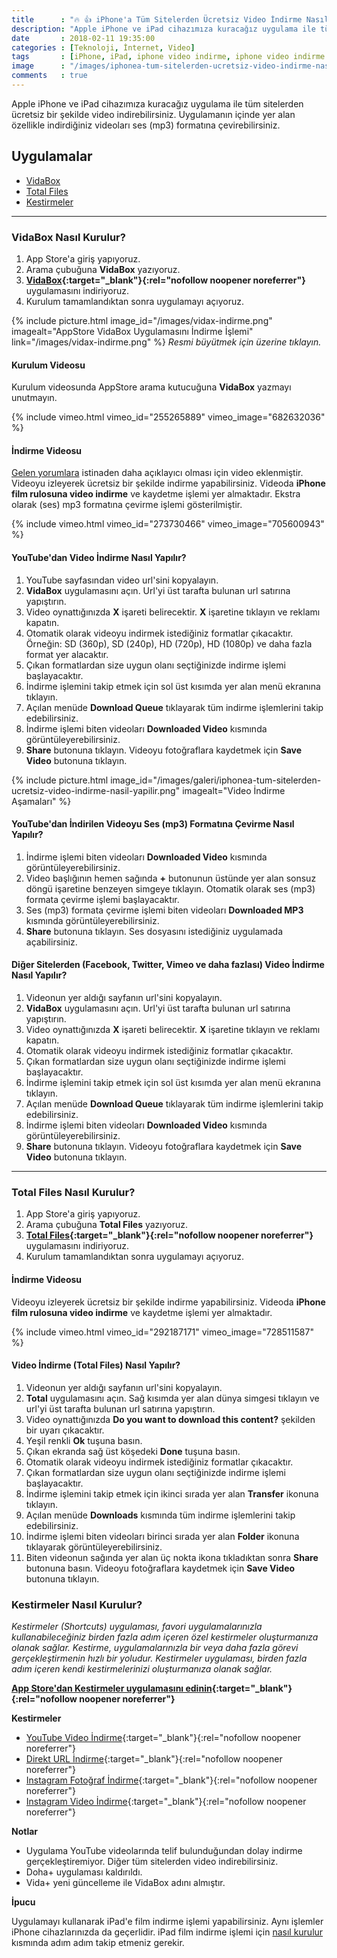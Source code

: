 ```yaml
---
title      : "🔥 👍 iPhone'a Tüm Sitelerden Ücretsiz Video İndirme Nasıl Yapılır?"
description: "Apple iPhone ve iPad cihazımıza kuracağız uygulama ile tüm sitelerden ücretsiz bir şekilde video indirebilirsiniz. Uygulamanın içinde yer alan özellikle indirdiğiniz videoları ses (mp3) formatına çevirebilirsiniz."
date       : 2018-02-11 19:35:00
categories : [Teknoloji, İnternet, Video]
tags       : [iPhone, iPad, iphone video indirme, iphone video indirme programı, ios video indirme, ıphone video indirme, twitter video indirme ios, iphone video indirme 2019]
image      : "/images/iphonea-tum-sitelerden-ucretsiz-video-indirme-nasil-yapilir.png"
comments   : true
---
```


Apple iPhone ve iPad cihazımıza kuracağız uygulama ile tüm sitelerden ücretsiz bir şekilde video indirebilirsiniz. Uygulamanın içinde yer alan özellikle indirdiğiniz videoları ses (mp3) formatına çevirebilirsiniz.

## Uygulamalar

- [VidaBox](#vidabox-nasıl-kurulur)
- [Total Files](#total-files-nasıl-kurulur)
- [Kestirmeler](#kestirmeler-nasıl-kurulur)

---

### VidaBox Nasıl Kurulur?

1. App Store'a giriş yapıyoruz.
2. Arama çubuğuna **VidaBox** yazıyoruz.
3. **[VidaBox](https://apple.co/2RC2ghY){:target="_blank"}{:rel="nofollow noopener noreferrer"}** uygulamasını indiriyoruz.
4. Kurulum tamamlandıktan sonra uygulamayı açıyoruz.

{% include picture.html image_id="/images/vidax-indirme.png" imagealt="AppStore VidaBox Uygulamasını İndirme İşlemi" link="/images/vidax-indirme.png" %} 
*Resmi büyütmek için üzerine tıklayın.* 

#### Kurulum Videosu 

Kurulum videosunda AppStore arama kutucuğuna **VidaBox** yazmayı unutmayın.

{% include vimeo.html vimeo_id="255265889" vimeo_image="682632036" %}

#### İndirme Videosu

[Gelen yorumlara]({{site.url}}/2018/iphone-cihaza-tum-sitelerden-ucretsiz-video-indirme-nasil-yapilir/#comment-3931533922) istinaden daha açıklayıcı olması için video eklenmiştir. Videoyu izleyerek ücretsiz bir şekilde indirme yapabilirsiniz. Videoda **iPhone film rulosuna video indirme** ve kaydetme işlemi yer almaktadır. Ekstra olarak (ses) mp3 formatına çevirme işlemi gösterilmiştir.

{% include vimeo.html vimeo_id="273730466" vimeo_image="705600943" %}

#### YouTube'dan Video İndirme Nasıl Yapılır?

1. YouTube sayfasından video url'sini kopyalayın.
2. **VidaBox** uygulamasını açın. Url'yi üst tarafta bulunan url satırına yapıştırın.
3. Video oynattığınızda **X** işareti belirecektir. **X** işaretine tıklayın ve reklamı kapatın.
4. Otomatik olarak videoyu indirmek istediğiniz formatlar çıkacaktır. Örneğin: SD (360p), SD (240p), HD (720p), HD (1080p) ve daha fazla format yer alacaktır.
5. Çıkan formatlardan size uygun olanı seçtiğinizde indirme işlemi başlayacaktır.
6. İndirme işlemini takip etmek için sol üst kısımda yer alan menü ekranına tıklayın.
7. Açılan menüde **Download Queue** tıklayarak tüm indirme işlemlerini takip edebilirsiniz.
8. İndirme işlemi biten videoları **Downloaded Video** kısmında görüntüleyerebilirsiniz. 
9. **Share** butonuna tıklayın. Videoyu fotoğraflara kaydetmek için **Save Video** butonuna tıklayın.

{% include picture.html image_id="/images/galeri/iphonea-tum-sitelerden-ucretsiz-video-indirme-nasil-yapilir.png" imagealt="Video İndirme Aşamaları" %}

#### YouTube'dan İndirilen Videoyu Ses (mp3) Formatına Çevirme Nasıl Yapılır?

1. İndirme işlemi biten videoları **Downloaded Video** kısmında görüntüleyerebilirsiniz.
2. Video başlığının hemen sağında **+** butonunun üstünde yer alan sonsuz döngü işaretine benzeyen simgeye tıklayın. Otomatik olarak  ses (mp3) formata çevirme işlemi başlayacaktır.
3. Ses (mp3) formata çevirme işlemi biten videoları **Downloaded MP3** kısmında görüntüleyerebilirsiniz. 
9. **Share** butonuna tıklayın. Ses dosyasını istediğiniz uygulamada açabilirsiniz.

#### Diğer Sitelerden (Facebook, Twitter, Vimeo ve daha fazlası) Video İndirme Nasıl Yapılır?

1. Videonun yer aldığı sayfanın url'sini kopyalayın.
2. **VidaBox** uygulamasını açın. Url'yi üst tarafta bulunan url satırına yapıştırın.
3. Video oynattığınızda **X** işareti belirecektir. **X** işaretine tıklayın ve reklamı kapatın.
4. Otomatik olarak videoyu indirmek istediğiniz formatlar çıkacaktır.
5. Çıkan formatlardan size uygun olanı seçtiğinizde indirme işlemi başlayacaktır.
6. İndirme işlemini takip etmek için sol üst kısımda yer alan menü ekranına tıklayın.
7. Açılan menüde **Download Queue** tıklayarak tüm indirme işlemlerini takip edebilirsiniz.
8. İndirme işlemi biten videoları **Downloaded Video** kısmında görüntüleyerebilirsiniz. 
9. **Share** butonuna tıklayın. Videoyu fotoğraflara kaydetmek için **Save Video** butonuna tıklayın.

---

### Total Files Nasıl Kurulur?

1. App Store'a giriş yapıyoruz.
2. Arama çubuğuna **Total Files** yazıyoruz.
3. **[Total Files](https://apple.co/2ItdbYZ){:target="_blank"}{:rel="nofollow noopener noreferrer"}** uygulamasını indiriyoruz.
4. Kurulum tamamlandıktan sonra uygulamayı açıyoruz.

#### İndirme Videosu

Videoyu izleyerek ücretsiz bir şekilde indirme yapabilirsiniz. Videoda **iPhone film rulosuna video indirme** ve kaydetme işlemi yer almaktadır.

{% include vimeo.html vimeo_id="292187171" vimeo_image="728511587" %}

#### Video İndirme (Total Files) Nasıl Yapılır?

1. Videonun yer aldığı sayfanın url'sini kopyalayın.
2. **Total** uygulamasını açın. Sağ kısımda yer alan dünya simgesi tıklayın ve url'yi üst tarafta bulunan url satırına yapıştırın.
3. Video oynattığınızda **Do you want to download this content?** şekilden bir uyarı çıkacaktır. 
4. Yeşil renkli **Ok** tuşuna basın.
5. Çıkan ekranda sağ üst köşedeki **Done** tuşuna basın.
6. Otomatik olarak videoyu indirmek istediğiniz formatlar çıkacaktır.
7. Çıkan formatlardan size uygun olanı seçtiğinizde indirme işlemi başlayacaktır.
8. İndirme işlemini takip etmek için ikinci sırada yer alan **Transfer** ikonuna tıklayın.
9. Açılan menüde **Downloads** kısmında tüm indirme işlemlerini takip edebilirsiniz.
10. İndirme işlemi biten videoları birinci sırada yer alan **Folder** ikonuna tıklayarak görüntüleyerebilirsiniz.
11. Biten videonun sağında yer alan üç nokta ikona tıkladıktan sonra **Share** butonuna basın. Videoyu fotoğraflara kaydetmek için **Save Video** butonuna tıklayın.


### Kestirmeler Nasıl Kurulur?

*Kestirmeler (Shortcuts) uygulaması, favori uygulamalarınızla kullanabileceğiniz birden fazla adım içeren özel kestirmeler oluşturmanıza olanak sağlar. Kestirme, uygulamalarınızla bir veya daha fazla görevi gerçekleştirmenin hızlı bir yoludur. Kestirmeler uygulaması, birden fazla adım içeren kendi kestirmelerinizi oluşturmanıza olanak sağlar.*

**[App Store'dan Kestirmeler uygulamasını edinin](https://apple.co/2Gw74B1){:target="_blank"}{:rel="nofollow noopener noreferrer"}**

**Kestirmeler**
- [YouTube Video İndirme](http://bit.ly/2UJ0RKG){:target="_blank"}{:rel="nofollow noopener noreferrer"}
- [Direkt URL İndirme](http://bit.ly/2vdHaLO){:target="_blank"}{:rel="nofollow noopener noreferrer"}
- [Instagram Fotoğraf İndirme](http://bit.ly/2GverZw){:target="_blank"}{:rel="nofollow noopener noreferrer"}
- [Instagram Video İndirme](http://bit.ly/2Zkete0){:target="_blank"}{:rel="nofollow noopener noreferrer"}

**Notlar**

* Uygulama YouTube videolarında telif bulunduğundan dolay indirme gerçekleştiremiyor. Diğer tüm sitelerden video indirebilirsiniz.
* Doha+ uygulaması kaldırıldı.
* Vida+ yeni güncelleme ile VidaBox adını almıştır.

**İpucu**

Uygulamayı kullanarak iPad'e film indirme işlemi yapabilirsiniz. Aynı işlemler iPhone cihazlarınızda da geçerlidir. iPad film indirme işlemi için <a href="#dodax-for-clouds-nasıl-kurulur">nasıl kurulur</a> kısmında adım adım takip etmeniz gerekir.